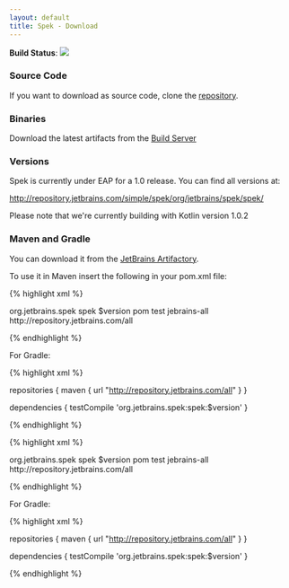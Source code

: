 ```yaml
---
layout: default
title: Spek - Download
---
```


**Build Status**:
<a href="http://teamcity.jetbrains.com/viewType.html?buildTypeId=Spek_BuildAndTests">
<img src="http://teamcity.jetbrains.com/app/rest/builds/buildType:(id:Spek_BuildAndTests)/statusIcon"/>
</a>

### Source Code

If you want to download as source code, clone the [repository](https://github.com/jetbrains/spek).

### Binaries

Download the latest artifacts from the [Build Server](http://teamcity.jetbrains.com/viewType.html?buildTypeId=Spek_BuildAndTests)

### Versions

Spek is currently under EAP for a 1.0 release. You can find all versions at:

http://repository.jetbrains.com/simple/spek/org/jetbrains/spek/spek/

Please note that we're currently building with Kotlin version 1.0.2

### Maven and Gradle

You can download it from the [JetBrains Artifactory](http://repository.jetbrains.com).

To use it in Maven insert the following in your pom.xml file:


{% highlight xml %}
 
 <dependency>
    <groupId>org.jetbrains.spek</groupId>
    <artifactId>spek</artifactId>
    <version>$version</version>
    <type>pom</type>
    <scope>test</scope>
 </dependency>

 <repositories>
    <repository>
      <id>jebrains-all</id>
      <url>http://repository.jetbrains.com/all</url>
    </repository>
  </repositories>

{% endhighlight %}


For Gradle:

{% highlight xml %}

repositories {
    maven {
        url "http://repository.jetbrains.com/all"
    }
}

dependencies {
    testCompile 'org.jetbrains.spek:spek:$version'
}

{% endhighlight %}



{% highlight xml %}
 
 <dependency>
    <groupId>org.jetbrains.spek</groupId>
    <artifactId>spek</artifactId>
    <version>$version</version>
    <type>pom</type>
    <scope>test</scope>
 </dependency>

 <repositories>
    <repository>
      <id>jebrains-all</id>
      <url>http://repository.jetbrains.com/all</url>
    </repository>
  </repositories>

{% endhighlight %}


For Gradle:

{% highlight xml %}

repositories {
    maven {
        url "http://repository.jetbrains.com/all"
    }
}

dependencies {
    testCompile 'org.jetbrains.spek:spek:$version'
}

{% endhighlight %}
